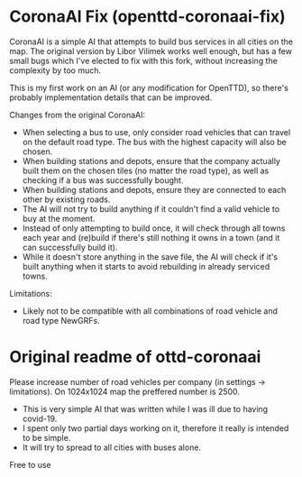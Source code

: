 # CoronaAI Fix (openttd-coronaai-fix)
CoronaAI is a simple AI that attempts to build bus services in all cities on the map. The original version by Libor Vilimek works well enough, but has a few small bugs which I've elected to fix with this fork, without increasing the complexity by too much.

This is my first work on an AI (or any modification for OpenTTD), so there's probably implementation details that can be improved.

Changes from the original CoronaAI:
* When selecting a bus to use, only consider road vehicles that can travel on the default road type. The bus with the highest capacity will also be chosen.
* When building stations and depots, ensure that the company actually built them on the chosen tiles (no matter the road type), as well as checking if a bus was successfully bought.
* When building stations and depots, ensure they are connected to each other by existing roads.
* The AI will not try to build anything if it couldn't find a valid vehicle to buy at the moment.
* Instead of only attempting to build once, it will check through all towns each year and (re)build if there's still nothing it owns in a town (and it can successfully build it).
* While it doesn't store anything in the save file, the AI will check if it's built anything when it starts to avoid rebuilding in already serviced towns.

Limitations:
* Likely not to be compatible with all combinations of road vehicle and road type NewGRFs.

# Original readme of ottd-coronaai
Please increase number of road vehicles per company (in settings -> limitations).
On 1024x1024 map the preffered number is 2500.

 * This is very simple AI that was written while I was ill due to having covid-19.
 * I spent only two partial days working on it, therefore it really is intended to be simple.
 * It will try to spread to all cities with buses alone.
 
 Free to use
